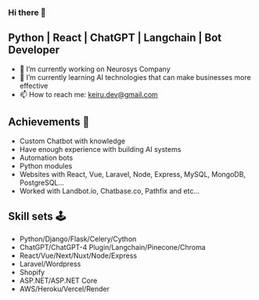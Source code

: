 ### Hi there 👋
## Python | React | ChatGPT | Langchain | Bot Developer
- 🔭 I’m currently working on Neurosys Company
- 🌱 I’m currently learning AI technologies that can make businesses more effective
- 📫 How to reach me: keiru.dev@gmail.com

## Achievements 🏅
- Custom Chatbot with knowledge
- Have enough experience with building AI systems
- Automation bots
- Python modules
- Websites with React, Vue, Laravel, Node, Express, MySQL, MongoDB, PostgreSQL...
- Worked with Landbot.io, Chatbase.co, Pathfix and etc...

## Skill sets 🕹
- Python/Django/Flask/Celery/Cython
- ChatGPT/ChatGPT-4 Plugin/Langchain/Pinecone/Chroma
- React/Vue/Next/Nuxt/Node/Express
- Laravel/Wordpress
- Shopify
- ASP.NET/ASP.NET Core
- AWS/Heroku/Vercel/Render
